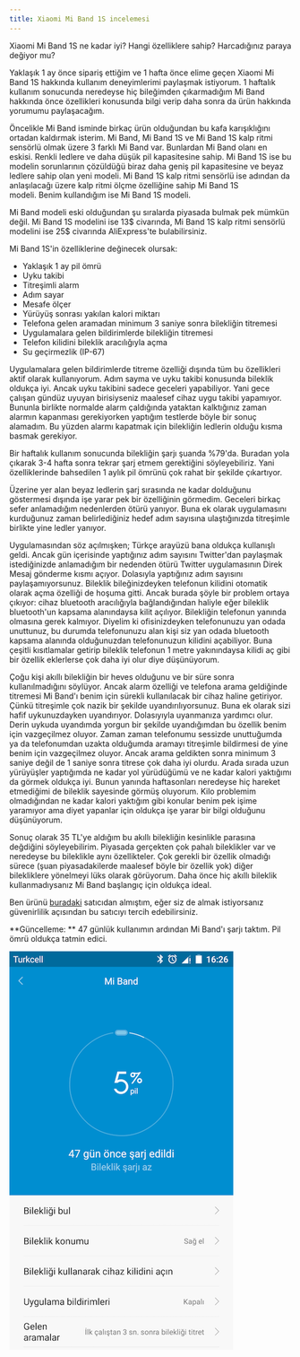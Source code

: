 ```yaml
---
title: Xiaomi Mi Band 1S incelemesi
---
```


Xiaomi Mi Band 1S ne kadar iyi? Hangi özelliklere sahip? Harcadığınız paraya değiyor mu?

Yaklaşık 1 ay önce sipariş ettiğim ve 1 hafta önce elime geçen Xiaomi Mi Band 1S hakkında kullanım deneyimlerimi paylaşmak istiyorum. 1 haftalık kullanım sonucunda neredeyse hiç bileğimden çıkarmadığım Mi Band hakkında önce özellikleri konusunda bilgi verip daha sonra da ürün hakkında yorumumu paylaşacağım.

Öncelikle Mi Band isminde birkaç ürün olduğundan bu kafa karışıklığını ortadan kaldırmak isterim. Mi Band, Mi Band 1S ve Mi Band 1S kalp ritmi sensörlü olmak üzere 3 farklı Mi Band var. Bunlardan Mi Band olanı en eskisi. Renkli ledlere ve daha düşük pil kapasitesine sahip. Mi Band 1S ise bu modelin sorunlarının çözüldüğü biraz daha geniş pil kapasitesine ve beyaz ledlere sahip olan yeni modeli. Mi Band 1S kalp ritmi sensörlü ise adından da anlaşılacağı üzere kalp ritmi ölçme özelliğine sahip Mi Band 1S modeli. Benim kullandığım ise Mi Band 1S modeli.

Mi Band modeli eski olduğundan şu sıralarda piyasada bulmak pek mümkün değil. Mi Band 1S modelini ise 13$ civarında, Mi Band 1S kalp ritmi sensörlü modelini ise 25$ civarında AliExpress'te bulabilirsiniz.

Mi Band 1S'in özelliklerine değinecek olursak:

- Yaklaşık 1 ay pil ömrü
- Uyku takibi
- Titreşimli alarm
- Adım sayar
- Mesafe ölçer
- Yürüyüş sonrası yakılan kalori miktarı
- Telefona gelen aramadan minimum 3 saniye sonra bilekliğin titremesi
- Uygulamalara gelen bildirimlerde bilekliğin titremesi
- Telefon kilidini bileklik aracılığıyla açma
- Su geçirmezlik (IP-67)

Uygulamalara gelen bildirimlerde titreme özelliği dışında tüm bu özellikleri aktif olarak kullanıyorum. Adım sayma ve uyku takibi konusunda bileklik oldukça iyi. Ancak uyku takibini sadece geceleri yapabiliyor. Yani gece çalışan gündüz uyuyan birisiyseniz maalesef cihaz uygu takibi yapamıyor. Bununla birlikte normalde alarm çaldığında yataktan kalktığınız zaman alarmın kapanması gerekiyorken yaptığım testlerde böyle bir sonuç alamadım. Bu yüzden alarmı kapatmak için bilekliğin ledlerin olduğu kısma basmak gerekiyor.

Bir haftalık kullanım sonucunda bilekliğin şarjı şuanda %79'da. Buradan yola çıkarak 3-4 hafta sonra tekrar şarj etmem gerektiğini söyleyebiliriz. Yani özelliklerinde bahsedilen 1 aylık pil ömrünü çok rahat bir şekilde çıkartıyor.

Üzerine yer alan beyaz ledlerin şarj sırasında ne kadar dolduğunu göstermesi dışında işe yarar pek bir özelliğinin görmedim. Geceleri birkaç sefer anlamadığım nedenlerden ötürü yanıyor. Buna ek olarak uygulamasını kurduğunuz zaman belirlediğiniz hedef adım sayısına ulaştığınızda titreşimle birlikte yine ledler yanıyor.

Uygulamasından söz açılmışken; Türkçe arayüzü bana oldukça kullanışlı geldi. Ancak gün içerisinde yaptığınız adım sayısını Twitter'dan paylaşmak istediğinizde anlamadığım bir nedenden ötürü Twitter uygulamasının Direk Mesaj gönderme kısmı açıyor. Dolasıyla yaptığınız adım sayısını paylaşamıyorsunuz. Bileklik bileğinizdeyken telefonun kilidini otomatik olarak açma özelliği de hoşuma gitti. Ancak burada şöyle bir problem ortaya çıkıyor: cihaz bluetooth aracılığıyla bağlandığından haliyle eğer bileklik bluetooth'un kapsama alanındaysa kilit açılıyor. Bilekliğin telefonun yanında olmasına gerek kalmıyor. Diyelim ki ofisinizdeyken telefonunuzu yan odada unuttunuz, bu durumda telefonunuzu alan kişi siz yan odada bluetooth kapsama alanında olduğunuzdan telefonunuzun kilidini açabiliyor. Buna çeşitli kısıtlamalar getirip bileklik telefonun 1 metre yakınındaysa kilidi aç gibi bir özellik eklerlerse çok daha iyi olur diye düşünüyorum.

Çoğu kişi akıllı bilekliğin bir heves olduğunu ve bir süre sonra kullanılmadığını söylüyor. Ancak alarm özelliği ve telefona arama geldiğinde titremesi Mi Band'ı benim için sürekli kullanılacak bir cihaz haline getiriyor. Çünkü titreşimle çok nazik bir şekilde uyandırılıyorsunuz. Buna ek olarak sizi hafif uykunuzdayken uyandırıyor. Dolasıyıyla uyanmanıza yardımcı olur. Derin uykuda uyandımda yorgun bir şekilde uyandığımdan bu özellik benim için vazgeçilmez oluyor. Zaman zaman telefonumu sessizde unuttuğumda ya da telefonumdan uzakta olduğumda aramayı titreşimle bildirmesi de yine benim için vazgeçilmez oluyor. Ancak arama geldikten sonra minimum 3 saniye değil de 1 saniye sonra titrese çok daha iyi olurdu. Arada sırada uzun yürüyüşler yaptığımda ne kadar yol yürüdüğümü ve ne kadar kalori yaktığımı da görmek oldukça iyi. Bunun yanında haftasonları neredeyse hiç hareket etmediğimi de bileklik sayesinde görmüş oluyorum. Kilo problemim olmadığından ne kadar kalori yaktığım gibi konular benim pek işime yaramıyor ama diyet yapanlar için oldukça işe yarar bir bilgi olduğunu düşünüyorum.

Sonuç olarak 35 TL'ye aldığım bu akıllı bilekliğin kesinlikle parasına değdiğini söyleyebilirim. Piyasada gerçekten çok pahalı bileklikler var ve neredeyse bu bileklikle aynı özellikteler. Çok gerekli bir özellik olmadığı sürece (şuan piyasadakilerde maalesef böyle bir özellik yok) diğer bilekliklere yönelmeyi lüks olarak görüyorum. Daha önce hiç akıllı bileklik kullanmadıysanız Mi Band başlangıç için oldukça ideal.

Ben ürünü 
[buradaki](http://www.aliexpress.com/item/XIAOMI-Original-3-5MM-Earphone-Jack-Dust-Plug-shopping-in-our-store-add-0-01-buy/32443560443.html) satıcıdan almıştım, eğer siz de almak istiyorsanız güvenirlilik açısından bu satıcıyı tercih edebilirsiniz.


**Güncelleme: **
47 günlük kullanımın ardından Mi Band'ı şarjı taktım. Pil ömrü oldukça tatmin edici.


![mi-band-1s](/uploads/mi-band-1s.png)